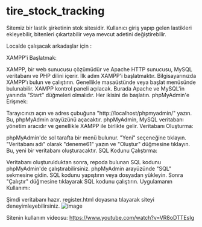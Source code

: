 # tire_stock_tracking


Sitemiz bir lastik şirketinin stok sitesidir. Kullanıcı giriş yapıp gelen lastikleri ekleyebilir, bitenleri çıkartabilir veya mevcut adetini değiştirebilir.

Localde çalışacak arkadaşlar için :

XAMPP'i Başlatmak:

XAMPP, bir web sunucusu çözümüdür ve Apache HTTP sunucusu, MySQL veritabanı ve PHP dilini içerir. İlk adım XAMPP'i başlatmaktır.
Bilgisayarınızda XAMPP'ı bulun ve çalıştırın. Genellikle masaüstünde veya başlat menüsünde bulunabilir.
XAMPP kontrol paneli açılacak. Burada Apache ve MySQL'in yanında "Start" düğmeleri olmalıdır. Her ikisini de başlatın.
phpMyAdmin'e Erişmek:

Tarayıcınızı açın ve adres çubuğuna "http://localhost/phpmyadmin/" yazın.
Bu, phpMyAdmin arayüzünü açacaktır. phpMyAdmin, MySQL veritabanı yönetim aracıdır ve genellikle XAMPP ile birlikte gelir.
Veritabanı Oluşturma:

phpMyAdmin'de sol tarafta bir menü bulunur. "Yeni" seçeneğine tıklayın.
"Veritabanı adı" olarak "deneme61" yazın ve "Oluştur" düğmesine tıklayın. Bu, yeni bir veritabanı oluşturacaktır.
SQL Kodunu Çalıştırma:

Veritabanı oluşturulduktan sonra, repoda bulunan SQL kodunu phpMyAdmin'de çalıştırabilirsiniz.
phpMyAdmin arayüzünde "SQL" sekmesine gidin.
SQL kodunu yapıştırın veya dosyadan yükleyin.
Sonra "Çalıştır" düğmesine tıklayarak SQL kodunu çalıştırın.
Uygulamanın Kullanımı:

Şimdi veritabanı hazır. register.html doyasına tılayarak siteyi deneyimleyebilirsiniz.
![image](https://github.com/YusufMerrt/tire_stock_tracking/assets/93128596/ebfe99cd-5aaa-4e8a-8ccd-faed39666dae)




Sitenin kullanım videosu:
https://www.youtube.com/watch?v=VR8oDTTEsIg

